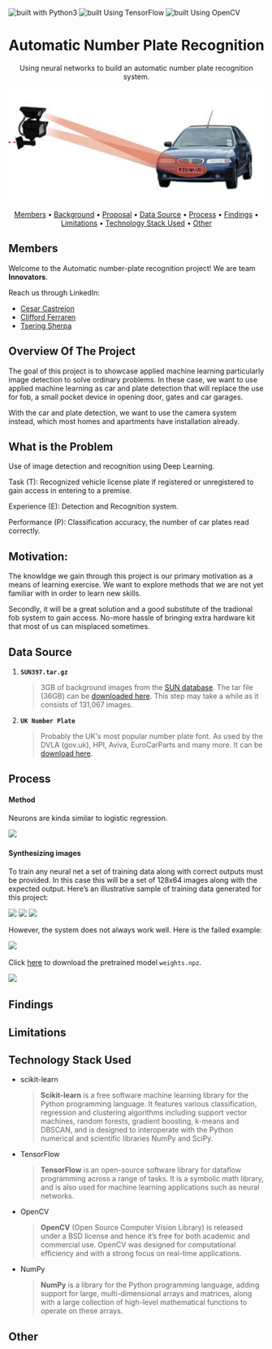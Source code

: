 ![built with Python3](https://img.shields.io/badge/built%20with-Python3-red.svg)
![built Using TensorFlow](https://img.shields.io/badge/built%20using-TensorFlow-blue.svg)
![built Using OpenCV](https://img.shields.io/badge/built%20using-OpenCV-brightgreen.svg)


<h1 align="center"> Automatic Number Plate Recognition </h1>

<p align="center"> Using neural networks to build an automatic number plate recognition system. </p>



<div align="center">

</div>


![License Plate Detection](PlateDetect.png)



<p align="center">
  <a href="#members">Members</a> •
  <a href="#background">Background</a> •
  <a href="#proposal">Proposal</a> •
  <a href="#data-source">Data Source</a> •
  <a href="#process">Process</a> •
  <a href="#findings">Findings</a> •
  <a href="#limitations">Limitations</a> •
  <a href="#technology-stack-used">Technology Stack Used</a> •
<a href="#other">Other</a>
</p>

## Members
Welcome to the Automatic number-plate recognition project! We are team **Innovators**.

Reach us through LinkedIn:

-   [Cesar Castrejon](https://www.linkedin.com/in/cesar-castrejon-927164118/)
-   [Clifford Ferraren](https://www.linkedin.com/in/clifford-ferraren/)
-   [Tsering Sherpa](https://www.linkedin.com/in/tsering-sherpa-1171a7b4/)

## Overview Of The Project
The goal of this project is to showcase applied machine learning particularly image detection to solve ordinary problems. In these case, we want to use applied machine learning as car and plate detection that will  replace the use for fob, a small pocket device in opening door, gates and car garages. 

With the car and plate detection, we want to use the camera system instead, which most homes and apartments have installation already. 

## What is the Problem

Use of image detection and recognition using Deep Learning.

Task (T): Recognized vehicle license plate if registered or unregistered to gain access in entering to a  premise.

Experience (E): Detection and Recognition system.

Performance (P): Classification accuracy, the number of car plates read correctly.

## Motivation:
The knowldge we gain through this project is our primary motivation as a means of learning exercise. We want to explore methods that we are not yet familiar with in order to learn new skills.

Secondly, it will be a great solution and a good substitute of the tradional fob system to gain access. No-more hassle of bringing extra hardware kit that most of us can misplaced sometimes. 

## Data Source

1. **```SUN397.tar.gz```**

   > 3GB of background images from the [SUN database](http://groups.csail.mit.edu/vision/SUN/). The tar file (36GB) can be [downloaded here](http://vision.princeton.edu/projects/2010/SUN/SUN397.tar.gz).   This step may take a while as it consists of 131,067 images.

2. **```UK Number Plate```**

   > Probably the UK's most popular number plate font. As used by the DVLA (gov.uk), HPI, Aviva, EuroCarParts and many more. It can be [download here]("https://www.dafont.com/uk-number-plate.font").

## Process 

#### Method

Neurons are kinda similar to logistic regression.

<img src="https://github.com/yycyjqc/Automatic_Number_Plate_Recognition/blob/master/Image/logistic_regression.png"> 

#### Synthesizing images

To train any neural net a set of training data along with correct outputs must be provided. In this case this will be a set of 128x64 images along with the expected output. Here’s an illustrative sample of training data generated for this project:

<img src="https://github.com/yycyjqc/Automatic_Number_Plate_Recognition/blob/master/Image/00000000_PV07NEU_1.png">

<img src="https://github.com/yycyjqc/Automatic_Number_Plate_Recognition/blob/master/Image/00000001_KM05MUP_1.png">

<img src="https://github.com/yycyjqc/Automatic_Number_Plate_Recognition/blob/master/Image/00000003_LK39UGD_1.png">



However, the system does not always work well. Here is the failed example:

<img src="https://github.com/yycyjqc/Automatic_Number_Plate_Recognition/blob/master/Image/00000002_HY03KBG_0.png">



Click [here](https://www.dropbox.com/s/nwfk2mvf6d8fqvm/weights.npz?dl=0) to download the pretrained model ```weights.npz```.

<img src="https://github.com/yycyjqc/Automatic_Number_Plate_Recognition/blob/master/Image/extractbgs.gif">

## Findings 

## Limitations 

## Technology Stack Used
- scikit-learn

  > **Scikit-learn** is a free software machine learning library for the Python programming language. It features various classification, regression and clustering algorithms including support vector machines, random forests, gradient boosting, k-means and DBSCAN, and is designed to interoperate with the Python numerical and scientific libraries NumPy and SciPy.
- TensorFlow

  >**TensorFlow** is an open-source software library for dataflow programming across a range of tasks. It is a symbolic math library, and is also used for machine learning applications such as neural networks.

- OpenCV

  > **OpenCV** (Open Source Computer Vision Library) is released under a BSD license and hence it’s free for both academic and commercial use. OpenCV was designed for computational efficiency and with a strong focus on real-time applications.

- NumPy

  >**NumPy** is a library for the Python programming language, adding support for large, multi-dimensional arrays and matrices, along with a large collection of high-level mathematical functions to operate on these arrays.

## Other

